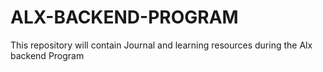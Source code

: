 # ALX-BACKEND-PROGRAM
This repository will contain Journal and learning resources during the Alx backend Program
